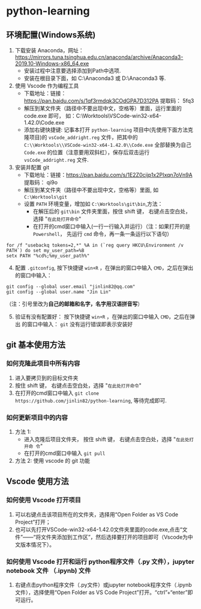 # python-learning
## 环境配置(Windows系统)
1. 下载安装 Anaconda，网址：
   https://mirrors.tuna.tsinghua.edu.cn/anaconda/archive/Anaconda3-2019.10-Windows-x86_64.exe
   - 安装过程中注意要选择添加到Path中选项.
   - 安装在根目录下面，如 C:\Anaconda3 或 D:\Anaconda3 等.
2. 使用 Vscode 作为编程工具
   - 下载地址：链接：https://pan.baidu.com/s/1qf3rmdqk3COdGPA7D312PA 提取码： 5fq3
   - 解压到某文件夹（路径中不要出现中文，空格等）里面，运行里面的 code.exe 即可，
     如：C:\Worktools\VSCode-win32-x64-1.42.0\Code.exe
   - 添加右键快捷键: 记事本打开 `python-learning` 项目中(先使用下面方法克隆项目)的 `vsCode_addright.reg` 文件，把其中的
     `C:\\Worktools\\VSCode-win32-x64-1.42.0\\Code.exe` 全部替换为自己
     `Code.exe` 的位置（注意要用双斜杠），保存后双击运行`vsCode_addright.reg` 文件.
3. 安装并配置 git
   - 下载地址：链接：https://pan.baidu.com/s/1E2Z0cijp1x2PIxqn7oVn9A 提取码： qi9o
   - 解压到某文件夹（路径中不要出现中文，空格等）里面, 如 `C:\Worktools\git`
   - 设置 `PATH` 环境变量，增加如 `C:\Worktools\git\bin`,方法：
	 + 在解压后的 `git\bin` 文件夹里面，按住 shift 键， 右键点击空白处，选择 "`在此处打开命令`"
	 + 在打开的cmd窗口中输入(一行一行输入并运行）（注：如果打开的是 `Powershell`，
       先运行 `cmd` 命令，再一条一条运行以下语句）
```
for /f "usebackq tokens=2,*" %A in (`reg query HKCU\Environment /v PATH`) do set my_user_path=%B
setx PATH "%cd%;%my_user_path%"
```
   4. 配置 `.gitconfig`, 按下快捷键 `win+R` ，在弹出的窗口中输入 `CMD`，之后在弹出
      的窗口中输入：
```
git config --global user.email "jinlin82@qq.com"
git config --global user.name "Jin Lin"
```
（注：引号里改为**自己的邮箱和名字，名字用汉语拼音写**）

   5. 验证有没有配置好： 按下快捷键 `win+R` ，在弹出的窗口中输入 `CMD`，之后在弹出
      的窗口中输入： `git` 没有运行错误即表示安装好

## git 基本使用方法

### 如何克隆此项目中所有内容

1. 进入要拷贝到的目标文件夹
2. 按住 shift 键， 右键点击空白处，选择 "`在此处打开命令`"
3. 在打开的cmd窗口中输入 `git clone
   https://github.com/jinlin82/python-learning`, 等待完成即可.

### 如何更新项目中的内容
1. 方法 1:
   - 进入克隆后项目文件夹， 按住 shift 键， 右键点击空白处，选择 "`在此处打开命
     令`"
   - 在打开的cmd窗口中输入 `git pull`
2. 方法 2: 使用 vscode 的 git 功能

## Vscode 使用方法


### 如何使用 Vscode 打开项目
1. 可以右键点击该项目所在的文件夹，选择用“Open Folder as VS Code Project”打开；
2. 也可以先打开VSCode-win32-x64-1.42.0文件夹里面的code.exe,点击“文件”——“将文件夹添加到工作区”，然后选择要打开的项目即可（Vscode为中文版本情况下）。
   
### 如何使用 Vscode 打开和运行 python程序文件（.py 文件），jupyter notebook 文件 （.ipynb) 文件
 1. 右键点击python程序文件（.py文件）或jupyter notebook程序文件（.ipynb文件），选择使用“Open Folder as VS Code Project”打开。“ctrl”+“enter”即可运行。



